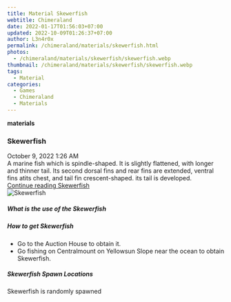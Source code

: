 ```yaml
---
title: Material Skewerfish
webtitle: Chimeraland
date: 2022-01-17T01:56:03+07:00
updated: 2022-10-09T01:26:37+07:00
author: L3n4r0x
permalink: /chimeraland/materials/skewerfish.html
photos:
  - /chimeraland/materials/skewerfish/skewerfish.webp
thumbnail: /chimeraland/materials/skewerfish/skewerfish.webp
tags:
  - Material
categories:
  - Games
  - Chimeraland
  - Materials
---
```


<section id="bootstrap-wrapper">
  <link
    rel="stylesheet"
    href="https://cdn.statically.io/gh/dimaslanjaka/Web-Manajemen/40ac3225/css/bootstrap-4.5-wrapper.css"
  />
  <div
    class="row g-0 border rounded overflow-hidden flex-md-row mb-4 shadow-sm position-relative"
  >
    <div class="col p-4 d-flex flex-column position-static">
      <strong class="d-inline-block mb-2 text-success">materials</strong>
      <h3 class="mb-0">Skewerfish</h3>
      <div class="mb-1 text-muted">October 9, 2022 1:26 AM</div>
      <div class="mb-2 border p-1">
        A marine fish which is spindle-shaped. It is slightly flattened, with
        longer and thinner tail. Its second dorsal fins and rear fins are
        extended, ventral fins atits chest, and tail fin crescent-shaped. its
        tail is developed.
      </div>
      <a
        href="/chimeraland/materials/skewerfish.html"
        class="stretched-link d-none"
        >Continue reading Skewerfish</a
      >
    </div>
    <div class="col-auto d-none d-lg-block">
      <img
        src="/chimeraland/materials/skewerfish/skewerfish.webp"
        alt="Skewerfish"
      />
    </div>
  </div>
  <div class="row">
    <div class="col-lg-6 col-12 mb-2">
      <div class="card">
        <div class="card-body">
          <h5 class="card-title">What is the use of the Skewerfish</h5>
          <div class="card-text"><ul></ul></div>
        </div>
      </div>
    </div>
    <div class="col-lg-6 col-12 mb-2">
      <div class="card">
        <div class="card-body">
          <h5 class="card-title">How to get Skewerfish</h5>
          <div class="card-text">
            <ul>
              <li>Go to the Auction House to obtain it.</li>
              <li>
                Go fishing on Centralmount on Yellowsun Slope near the ocean to
                obtain Skewerfish.
              </li>
            </ul>
          </div>
        </div>
      </div>
    </div>
    <div class="col-12 mb-2">
      <h5>Skewerfish Spawn Locations</h5>
      <p>Skewerfish is randomly spawned</p>
    </div>
  </div>
</section>
